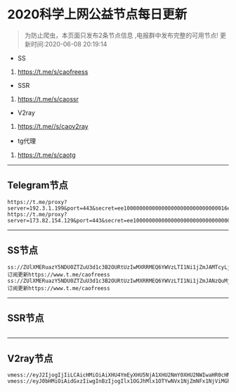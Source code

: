 
# 2020科学上网公益节点每日更新

>为防止爬虫，本页面只发布2条节点信息 ,电报群中发布完整的可用节点!
更新时间:2020-06-08 20:19:14

- SS     
1. https://t.me/s/caofreess
- SSR
1. https://t.me/s/caossr
- V2ray
1. https://t.me//s/caov2ray
- tg代理
1. https://t.me/s/caotg
----------


## Telegram节点

```
https://t.me/proxy?server=192.3.1.199&port=443&secret=ee100000000000000000000000000000016e6f64656a732e6f7267
https://t.me/proxy?server=173.82.154.129&port=443&secret=ee100000000000000000000000000000016e6f64656a732e6f7267
```

----------


## SS节点

```
ss://ZUlXMERuazY5NDU0ZTZuU3d1c3B2OURtUzIwMXRRMEQ6YWVzLTI1Ni1jZmJAMTcyLjEwNC4xMDEuMjAxOjgwOTk=#订阅更新https://www.t.me/caofreess
ss://ZUlXMERuazY5NDU0ZTZuU3d1c3B2OURtUzIwMXRRMEQ6YWVzLTI1Ni1jZmJANzQuMjA3LjI0Ni4yNDI6ODA5OQ==#订阅更新https://www.t.me/caofreess

```
----------


## SSR节点

```

```
----------



## V2ray节点
```
vmess://eyJ2IjogIjIiLCAicHMiOiAiXHU4YmEyXHU5NjA1XHU2NmY0XHU2NWIwaHR0cHM6Ly93d3cudC5tZS9jYW92MnJheSIsICJhZGQiOiAibWlsa2dvZ28uY2YiLCAicG9ydCI6ICI0NDMiLCAiaWQiOiAiMWM1NzNkMzgtYTc2YS0xMWVhLThjOTAtNTYwMDAyY2ZmNGFmIiwgImFpZCI6ICI0NiIsICJuZXQiOiAid3MiLCAidHlwZSI6ICJub25lIiwgImhvc3QiOiAibWlsa2dvZ28uY2YiLCAicGF0aCI6ICIvSUVoUDlrWFYvIiwgInRscyI6ICJ0bHMifQ==
vmess://eyJ0bHMiOiAidGxzIiwgInBzIjogIlx1OGJhMlx1OTYwNVx1NjZmNFx1NjViMGh0dHBzOi8vd3d3LnQubWUvY2FvdjJyYXkiLCAicGF0aCI6ICIvZm9vdGVycyIsICJhaWQiOiAiNjQiLCAiaWQiOiAiNDE4MDQ4YWYtYTI5My00Yjk5LTliMGMtOThjYTM1ODBkZDIzIiwgInYiOiAiMiIsICJuZXQiOiAid3MiLCAibWV0aG9kIjogIm5vbmUiLCAiaG9zdCI6ICJ3d3cuNzkyMTc2OS54eXoiLCAidHlwZSI6ICJub25lIiwgImFkZCI6ICIxMDcuMTY3LjE4LjQzIiwgInBvcnQiOiAiNDQzIn0=

```



